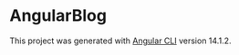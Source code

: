 # AngularBlog

This project was generated with [Angular CLI](https://github.com/angular/angular-cli) version 14.1.2.



